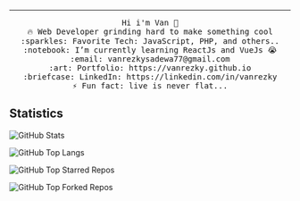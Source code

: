 <hr></hr>
<p align="center">
  <samp>
    Hi i'm Van 👋<br>
    🔥 Web Developer grinding hard to make something cool<br>
    :sparkles: Favorite Tech: JavaScript, PHP, and others.. <br>
    :notebook: I’m currently learning ReactJs and VueJs 😭 <br>
    :email: vanrezkysadewa77@gmail.com <br>
    :art: Portfolio: https://vanrezky.github.io <br>
    :briefcase: LinkedIn: https://linkedin.com/in/vanrezky<br>
    ⚡ Fun fact: live is never flat...
  </samp>
</p>

## Statistics

![GitHub Stats](https://github-readme-stats-yohanesgultom.vercel.app/api?username=vanrezky&show_icons=true&theme=tokyonight)

![GitHub Top Langs](https://github-readme-stats-yohanesgultom.vercel.app/api/top-langs/?username=vanrezky&layout=compact&theme=tokyonight&langs_count=10&hide=html,css,tex)

![GitHub Top Starred Repos](https://github-readme-stats-yohanesgultom.vercel.app/api/top-star-repos?username=vanrezky&repo_count=7&theme=tokyonight)

![GitHub Top Forked Repos](https://github-readme-stats-yohanesgultom.vercel.app/api/top-fork-repos?username=vanrezky&repo_count=7&theme=tokyonight)

